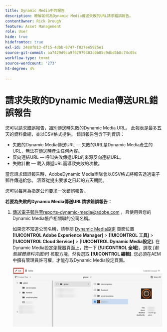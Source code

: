 ```yaml
---
title: Dynamic Media中的報告
description: 瞭解如何為Dynamic Media傳送失敗的URL請求錯誤報告。
contentOwner: Rick Brough
feature: Asset Management
role: User
hide: true
hidefromtoc: true
exl-id: 2488f813-df15-4dbb-8747-f827ee5925e1
source-git-commit: aa7429d9ca9f67979303c0b85c9dbd5b8c74c05c
workflow-type: tm+mt
source-wordcount: '273'
ht-degree: 4%

---
```


# 請求失敗的Dynamic Media傳送URL錯誤報告

您可以請求錯誤報告，識別傳送時失敗的Dynamic Media URL。 此報表是最多五天的資料彙總，並以CSV格式提供。 錯誤報告包含下列資訊：

* 失敗的Dynamic Media傳送URL — 失敗的URL是Dynamic Media產生的URL，無法在傳送時產生任何內容。
* 反向連結URL — 呼叫失敗傳遞URL的來源反向連結URL。
* 失敗計數 — 載入傳遞URL而導致失敗的次數。

當您請求錯誤報告時，AdobeDynamic Media團隊會以CSV格式將報告透過電子郵件傳送給您。 涵蓋從提出要求之日起的五天期間。

您可以每月為指定公司要求一次錯誤報告。

**若要為失敗的Dynamic Media傳送URL請求錯誤報告：**

1. [傳送電子郵件至reports-dynamic-media@adobe.com](mailto:reports-dynamic-media@adobe.com) ，且使用與您的Dynamic Media帳戶相關聯的公司名稱。

   如果您不知道公司名稱，請參閱 [Dynamic Media設定](https://experienceleague.adobe.com/docs/experience-manager-cloud-service/content/assets/dynamicmedia/config-dm.html?lang=zh-Hant#configuring-dynamic-media-cloud-services) 頁面位置 **[!UICONTROL Adobe Experience Manager]** > **[!UICONTROL 工具]** > **[!UICONTROL Cloud Service]** > **[!UICONTROL Dynamic Media設定]**. 在Dynamic Media設定瀏覽器頁面上，按一下 **[!UICONTROL 全域]**，選取 *[動態媒體資料夾圖示]* 核取方塊，然後選取 **[!UICONTROL 編輯]**. 您必須在AEM中擁有管理員許可權，才能存取Dynamic Media設定頁面。

   ![存取Dynamic Media設定頁面。](/help/assets/dynamic-media/assets/reporting-accessdmconfig.png)
